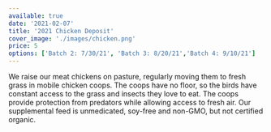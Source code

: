 ```yaml
---
available: true  
date: '2021-02-07'  
title: '2021 Chicken Deposit'  
cover_image: './images/chicken.png'  
price: 5  
options: ['Batch 2: 7/30/21', 'Batch 3: 8/20/21','Batch 4: 9/10/21']
---
```


We raise our meat chickens on pasture, regularly moving them to fresh grass in mobile chicken coops. The coops have no floor, so the birds have constant access to the grass and insects they love to eat. The coops provide protection from predators while allowing access to fresh air. Our supplemental feed is unmedicated, soy-free and non-GMO, but not certified organic.
